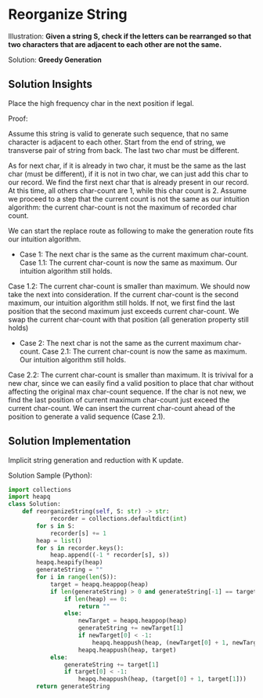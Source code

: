 # Reorganize String

Illustration: **Given a string S, check if the letters can be rearranged so that two characters that are adjacent to each other are not the same.**

Solution: **Greedy Generation**

## Solution Insights 
Place the high frequency char in the next position if legal.

Proof:

Assume this string is valid to generate such sequence, that no same character is adjacent to each other. Start from the end of string, we transverse pair of string from back. The last two char must be different.

As for next char, if it is already in two char, it must be the same as the last char (must be different), if it is not in two char, we can just add this char to our record. We find the first next char that is already present in our record. At this time, all others char-count are 1, while this char count is 2. Assume we proceed to a step that the current count is not the same as our intuition algorithm: the current char-count is not the maximum of recorded char count.

We can start the replace route as following to make the generation route fits our intuition algorithm.

- Case 1: The next char is the same as the current maximum char-count.
Case 1.1: The current char-count is now the same as maximum. Our intuition algorithm still holds.

Case 1.2: The current char-count is smaller than maximum. We should now take the next into consideration. If the current char-count is the second maximum, our intuition algorithm still holds. If not, we first find the last position that the second maximum just exceeds current char-count. We swap the current char-count with that position (all generation property still holds)

- Case 2: The next char is not the same as the current maximum char-count.
Case 2.1: The current char-count is now the same as maximum. Our intuition algorithm still holds.

Case 2.2: The current char-count is smaller than maximum. It is trivival for a new char, since we can easily find a valid position to place that char without affecting the original max char-count sequence. If the char is not new, we find the last position of current maximum char-count just exceed the current char-count. We can insert the current char-count ahead of the position to generate a valid sequence (Case 2.1).

## Solution Implementation
Implicit string generation and reduction with K update.

Solution Sample (Python):
```python
import collections
import heapq
class Solution:
    def reorganizeString(self, S: str) -> str:
            recorder = collections.defaultdict(int)
        for s in S:
            recorder[s] += 1
        heap = list()
        for s in recorder.keys():
            heap.append((-1 * recorder[s], s))
        heapq.heapify(heap)
        generateString = ""
        for i in range(len(S)):
            target = heapq.heappop(heap)
            if len(generateString) > 0 and generateString[-1] == target[1]:
                if len(heap) == 0:
                    return ""
                else:
                    newTarget = heapq.heappop(heap)
                    generateString += newTarget[1]
                    if newTarget[0] < -1:
                        heapq.heappush(heap, (newTarget[0] + 1, newTarget[1]))
                    heapq.heappush(heap, target)
            else:
                generateString += target[1]
                if target[0] < -1:
                    heapq.heappush(heap, (target[0] + 1, target[1]))
        return generateString
```